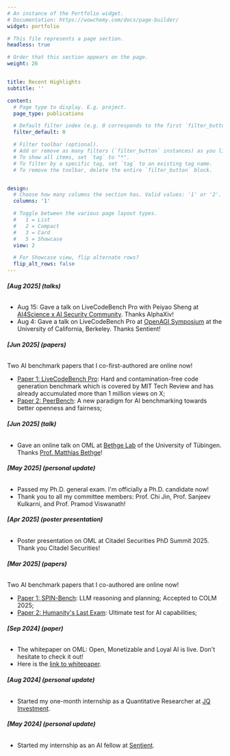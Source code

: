 ```yaml
---
# An instance of the Portfolio widget.
# Documentation: https://wowchemy.com/docs/page-builder/
widget: portfolio

# This file represents a page section.
headless: true

# Order that this section appears on the page.
weight: 26


title: Recent Highlights
subtitle: ''

content:
  # Page type to display. E.g. project.
  page_type: publications

  # Default filter index (e.g. 0 corresponds to the first `filter_button` instance below).
  filter_default: 0

  # Filter toolbar (optional).
  # Add or remove as many filters (`filter_button` instances) as you like.
  # To show all items, set `tag` to "*".
  # To filter by a specific tag, set `tag` to an existing tag name.
  # To remove the toolbar, delete the entire `filter_button` block.


design:
  # Choose how many columns the section has. Valid values: '1' or '2'.
  columns: '1'

  # Toggle between the various page layout types.
  #   1 = List
  #   2 = Compact
  #   3 = Card
  #   5 = Showcase
  view: 2

  # For Showcase view, flip alternate rows?
  flip_alt_rows: false
---
```

###### **[Aug 2025] (talks)**

- Aug 15: Gave a talk on LiveCodeBench Pro with Peiyao Sheng at [AI4Science x AI Security Community](https://lu.ma/v45b9ltc?tk=4HvaMr). Thanks AlphaXiv!
- Aug 4: Gave a talk on LiveCodeBench Pro at [OpenAGI Symposium](https://openagi.xyz/symposium) at the University of California, Berkeley. Thanks Sentient!

###### **[Jun 2025] (papers)**

Two AI benchmark papers that I co-first-authored are online now! 

- [Paper 1: LiveCodeBench Pro](https://arxiv.org/pdf/2506.11928): Hard and contamination-free code generation benchmark which is covered by MIT Tech Review and has already accumulated more than 1 million views on X;
- [Paper 2: PeerBench](https://digitalcommons.odu.edu/cgi/viewcontent.cgi?article=1384&context=computerscience_fac_pubs): A new paradigm for AI benchmarking towards better openness and fairness;

###### **[Jun 2025] (talk)**

- Gave an online talk on OML at [Bethge Lab](https://bethgelab.org/) of the University of Tübingen. Thanks [Prof. Matthias Bethge](https://scholar.google.com/citations?user=0z0fNxUAAAAJ&hl=en)!

###### **[May 2025] (personal update)**

- Passed my Ph.D. general exam. I'm officially a Ph.D. candidate now!
- Thank you to all my committee members: Prof. Chi Jin, Prof. Sanjeev Kulkarni, and Prof. Pramod Viswanath!

###### **[Apr 2025] (poster presentation)**

- Poster presentation on OML at Citadel Securities PhD Summit 2025. Thank you Citadel Securities!

###### **[Mar 2025] (papers)**

 Two AI benchmark papers that I co-authored are online now!

- [Paper 1: SPIN-Bench](https://arxiv.org/pdf/2503.12349): LLM reasoning and planning; Accepted to COLM 2025;
- [Paper 2: Humanity's Last Exam](https://arxiv.org/pdf/2501.14249): Ultimate test for AI capabilities;

###### **[Sep 2024] (paper)**

- The whitepaper on OML: Open, Monetizable and Loyal AI is live. Don't hesitate to check it out! 
- Here is the [link to whitepaper](https://arxiv.org/pdf/2411.03887).

###### **[Aug 2024] (personal update)**

- Started my one-month internship as a Quantitative Researcher at [JQ Investment](https://www.linkedin.com/company/jq-investments).

###### **[May 2024] (personal update)**

- Started my internship as an AI fellow at [Sentient](https://twitter.com/sentient_agi).
